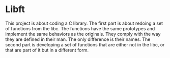 # Libft
This project is about coding a C library.
The first part is about redoing a set of functions from the libc. The functions have the same prototypes and implement the same behaviors as the originals. They comply with the way they are defined in their man. The only difference is their names.
The second part is developing a set of functions that are either not in the libc, or that are part of it but in a different form.
